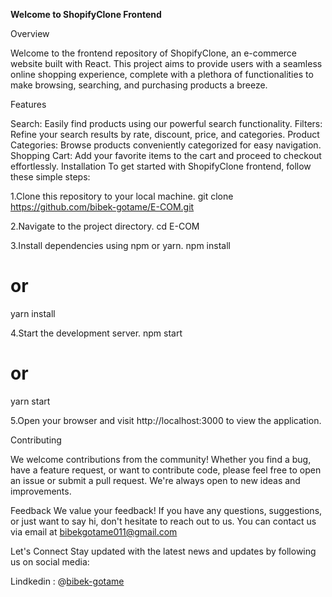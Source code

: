 <b>Welcome to ShopifyClone Frontend</b>

Overview

Welcome to the frontend repository of ShopifyClone, an e-commerce website built with React. This project aims to provide users with a seamless online shopping experience, complete with a plethora of functionalities to make browsing, searching, and purchasing products a breeze.

Features

Search: Easily find products using our powerful search functionality.
Filters: Refine your search results by rate, discount, price, and categories.
Product Categories: Browse products conveniently categorized for easy navigation.
Shopping Cart: Add your favorite items to the cart and proceed to checkout effortlessly.
Installation
To get started with ShopifyClone frontend, follow these simple steps:

1.Clone this repository to your local machine.
git clone https://github.com/bibek-gotame/E-COM.git

2.Navigate to the project directory.
cd E-COM

3.Install dependencies using npm or yarn.
npm install
# or
yarn install

4.Start the development server.
npm start
# or
yarn start


5.Open your browser and visit http://localhost:3000 to view the application.

Contributing

We welcome contributions from the community! Whether you find a bug, have a feature request, or want to contribute code, please feel free to open an issue or submit a pull request. We're always open to new ideas and improvements.

Feedback
We value your feedback! If you have any questions, suggestions, or just want to say hi, don't hesitate to reach out to us. You can contact us via email at bibekgotame011@gmail.com 

Let's Connect
Stay updated with the latest news and updates by following us on social media:

Lindkedin : @[bibek-gotame](https://www.linkedin.com/in/bibek-gotame/)



